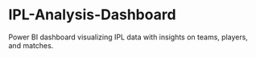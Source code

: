 # IPL-Analysis-Dashboard
Power BI dashboard visualizing IPL data with insights on teams, players, and matches.
